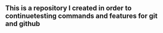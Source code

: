 ## This is a repository I created in order to continuetesting commands and features for git and github
